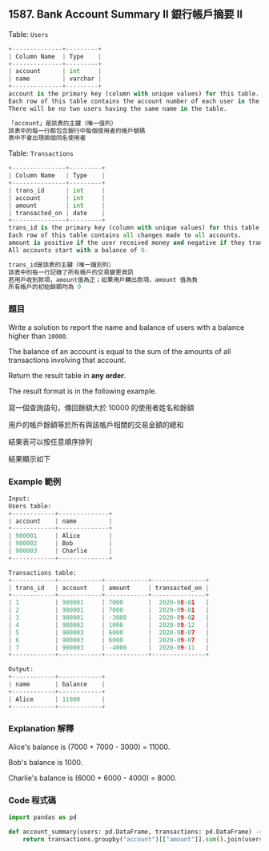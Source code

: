 ## **1587. Bank Account Summary II 銀行帳戶摘要 II**

Table: `Users`

```python
+--------------+---------+
| Column Name  | Type    |
+--------------+---------+
| account      | int     |
| name         | varchar |
+--------------+---------+
account is the primary key (column with unique values) for this table.
Each row of this table contains the account number of each user in the bank.
There will be no two users having the same name in the table.

「account」是該表的主鍵（唯一值列）
該表中的每一行都包含銀行中每個使用者的帳戶號碼
表中不會出現兩個同名使用者
```

Table: `Transactions`

```python
+---------------+---------+
| Column Name   | Type    |
+---------------+---------+
| trans_id      | int     |
| account       | int     |
| amount        | int     |
| transacted_on | date    |
+---------------+---------+
trans_id is the primary key (column with unique values) for this table.
Each row of this table contains all changes made to all accounts.
amount is positive if the user received money and negative if they transferred money.
All accounts start with a balance of 0.

trans_id是該表的主鍵（唯一識別列）
該表中的每一行記錄了所有帳戶的交易變更資訊
若用戶收到款項，amount值為正；如果用戶轉出款項，amount 值為負
所有帳戶的初始餘額均為 0
```

### 題目

Write a solution to report the name and balance of users with a balance higher than `10000`. 

The balance of an account is equal to the sum of the amounts of all transactions involving that account.

Return the result table in **any order**.

The result format is in the following example.

寫一個查詢語句，傳回餘額大於 10000 的使用者姓名和餘額

用戶的帳戶餘額等於所有與該帳戶相關的交易金額的總和

結果表可以按任意順序排列

結果顯示如下

### **Example 範例**

```python
Input:
Users table:
+------------+--------------+
| account    | name         |
+------------+--------------+
| 900001     | Alice        |
| 900002     | Bob          |
| 900003     | Charlie      |
+------------+--------------+

Transactions table:
+------------+------------+------------+---------------+
| trans_id   | account    | amount     | transacted_on |
+------------+------------+------------+---------------+
| 1          | 900001     | 7000       |  2020-08-01   |
| 2          | 900001     | 7000       |  2020-09-01   |
| 3          | 900001     | -3000      |  2020-09-02   |
| 4          | 900002     | 1000       |  2020-09-12   |
| 5          | 900003     | 6000       |  2020-08-07   |
| 6          | 900003     | 6000       |  2020-09-07   |
| 7          | 900003     | -4000      |  2020-09-11   |
+------------+------------+------------+---------------+

Output:
+------------+------------+
| name       | balance    |
+------------+------------+
| Alice      | 11000      |
+------------+------------+
```

### Explanation 解釋

Alice's balance is (7000 + 7000 - 3000) = 11000.

Bob's balance is 1000.

Charlie's balance is (6000 + 6000 - 4000) = 8000.

### Code 程式碼

```python
import pandas as pd

def account_summary(users: pd.DataFrame, transactions: pd.DataFrame) -> pd.DataFrame:
    return transactions.groupby("account")[["amount"]].sum().join(users.set_index("account")).query("amount > 10000")[["name", "amount"]].rename(columns={"amount": "balance"})
```